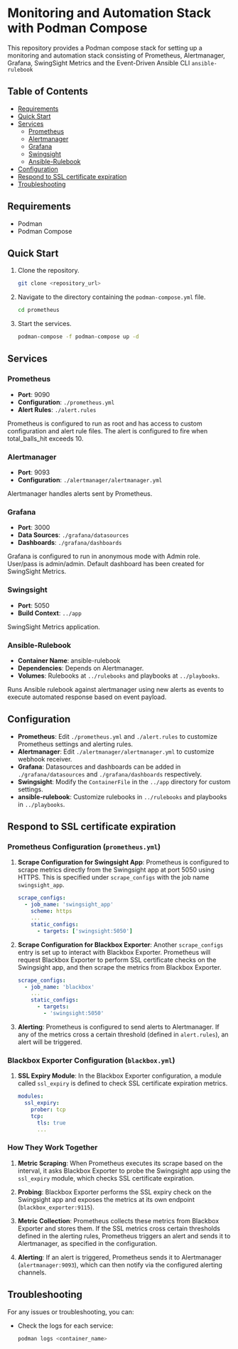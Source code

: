# Monitoring and Automation Stack with Podman Compose

This repository provides a Podman compose stack for setting up a monitoring and automation stack consisting of Prometheus, Alertmanager, Grafana, SwingSight Metrics and the Event-Driven Ansible CLI `ansible-rulebook`

## Table of Contents

- [Requirements](#requirements)
- [Quick Start](#quick-start)
- [Services](#services)
  - [Prometheus](#prometheus)
  - [Alertmanager](#alertmanager)
  - [Grafana](#grafana)
  - [Swingsight](#swingsight)
  - [Ansible-Rulebook](#ansible-rulebook)
- [Configuration](#configuration)
- [Respond to SSL certificate expiration](#respond-to-ssl-certificate-expiration)
- [Troubleshooting](#troubleshooting)

## Requirements

- Podman
- Podman Compose

## Quick Start

1. Clone the repository.
    ```bash
    git clone <repository_url>
    ```

2. Navigate to the directory containing the `podman-compose.yml` file.
    ```bash
    cd prometheus
    ```

3. Start the services.
    ```bash
    podman-compose -f podman-compose up -d
    ```


## Services

### Prometheus

- **Port**: 9090
- **Configuration**: `./prometheus.yml`
- **Alert Rules**: `./alert.rules`

Prometheus is configured to run as root and has access to custom configuration and alert rule files. The alert is configured to fire when total_balls_hit exceeds 10.

### Alertmanager

- **Port**: 9093
- **Configuration**: `./alertmanager/alertmanager.yml`

Alertmanager handles alerts sent by Prometheus.

### Grafana

- **Port**: 3000
- **Data Sources**: `./grafana/datasources`
- **Dashboards**: `./grafana/dashboards`

Grafana is configured to run in anonymous mode with Admin role. User/pass is admin/admin. Default dashboard has been created for SwingSight Metrics.

### Swingsight

- **Port**: 5050
- **Build Context**: `../app`
  
SwingSight Metrics application.

### Ansible-Rulebook

- **Container Name**: ansible-rulebook
- **Dependencies**: Depends on Alertmanager.
- **Volumes**: Rulebooks at `../rulebooks` and playbooks at `../playbooks`.

Runs Ansible rulebook against alertmanager using new alerts as events to execute automated response based on event payload.

## Configuration

- **Prometheus**: Edit `./prometheus.yml` and `./alert.rules` to customize Prometheus settings and alerting rules.
- **Alertmanager**: Edit `./alertmanager/alertmanager.yml` to customize webhook receiver.
- **Grafana**: Datasources and dashboards can be added in `./grafana/datasources` and `./grafana/dashboards` respectively.
- **Swingsight**: Modify the `ContainerFile` in the `../app` directory for custom settings.
- **ansible-rulebook**: Customize rulebooks in `../rulebooks` and playbooks in `../playbooks`.

## Respond to SSL certificate expiration

### Prometheus Configuration (`prometheus.yml`)

1. **Scrape Configuration for Swingsight App**: Prometheus is configured to scrape metrics directly from the Swingsight app at port 5050 using HTTPS. This is specified under `scrape_configs` with the job name `swingsight_app`.

    ```yaml
    scrape_configs:
      - job_name: 'swingsight_app'
        scheme: https
        ...
        static_configs:
          - targets: ['swingsight:5050']
    ```

2. **Scrape Configuration for Blackbox Exporter**: Another `scrape_configs` entry is set up to interact with Blackbox Exporter. Prometheus will request Blackbox Exporter to perform SSL certificate checks on the Swingsight app, and then scrape the metrics from Blackbox Exporter.

    ```yaml
    scrape_configs:
      - job_name: 'blackbox'
        ...
        static_configs:
          - targets:
            - 'swingsight:5050'
    ```

3. **Alerting**: Prometheus is configured to send alerts to Alertmanager. If any of the metrics cross a certain threshold (defined in `alert.rules`), an alert will be triggered.

### Blackbox Exporter Configuration (`blackbox.yml`)

1. **SSL Expiry Module**: In the Blackbox Exporter configuration, a module called `ssl_expiry` is defined to check SSL certificate expiration metrics.

    ```yaml
    modules:
      ssl_expiry:
        prober: tcp
        tcp:
          tls: true
          ...
    ```

### How They Work Together

1. **Metric Scraping**: When Prometheus executes its scrape based on the interval, it asks Blackbox Exporter to probe the Swingsight app using the `ssl_expiry` module, which checks SSL certificate expiration.
  
2. **Probing**: Blackbox Exporter performs the SSL expiry check on the Swingsight app and exposes the metrics at its own endpoint (`blackbox_exporter:9115`).

3. **Metric Collection**: Prometheus collects these metrics from Blackbox Exporter and stores them. If the SSL metrics cross certain thresholds defined in the alerting rules, Prometheus triggers an alert and sends it to Alertmanager, as specified in the configuration.

4. **Alerting**: If an alert is triggered, Prometheus sends it to Alertmanager (`alertmanager:9093`), which can then notify via the configured alerting channels.


## Troubleshooting

For any issues or troubleshooting, you can:

- Check the logs for each service:
    ```bash
    podman logs <container_name>
    ```
  